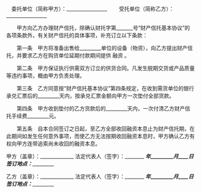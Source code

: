 
 


  　委托单位（简称甲方）：_________________
　　受托单位（简称乙方）：_________________


　　甲方向乙方办理财产信托，除确认财托字第_______号“财产信托基本协议”的各项条款外，有关财产信托的具体事项，补充订立以下条款：


　　第一条　甲方将准备出售给_________单位的设备（物资），向乙方提出财产信托，并要求乙方在购货单位延期付款期间提供
融资
。


　　第二条　甲方保证执行供需双方订立的供货合同。凡发生脱期交货或产品质量等违约事项，概由甲方负责处理。


　　第三条　乙方同意按“财产信托基本协议”第四条规定，在收到需货单位的银行承兑汇票后的_________天内，按承兑汇票金额向甲方一次垫付全部货款。


　　第四条　甲方收到垫付的乙方货款后的_________天内，一次付清乙方财产信托手续费_________元。


　　第五条　自本合同签订之日起，至乙方全部收回融资本息止为财产信托期，在此期间如发生任何意外事项，而使乙方无法按期收回融资本息时，甲方确认乙方有权向甲方连带追索尚未收回的融资本息。


 


甲方（盖章）：______________
法定代表人（签字）：________
_________年_________月____日
签订地点：__________________


乙方（盖章）：______________
法定代表人（签字）：________
_________年_________月____日
签订地点：__________________
 


 

 
 
 
 
 
  


  
 

  


  


  
 
 
 
 

